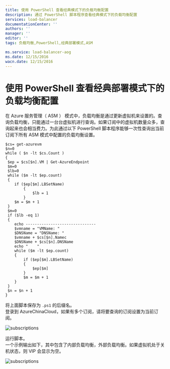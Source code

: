 ```yaml
---
title: 使用 PowerShell 查看经典模式下的负载均衡配置 
description: 通过 PowerShell 脚本程序查看经典模式下的负载均衡配置 
services: load-balancer
documentationCenter: ''
authors: ''
manager: ''
editor: ''
tags: 负载均衡,PowerShell,经典部署模式,ASM

ms.service: load-balancer-aog
ms.date: 12/15/2016
wacn.date: 12/15/2016
---
```


# 使用 PowerShell 查看经典部署模式下的负载均衡配置  

在 Azure 服务管理（ ASM ） 模式中，负载均衡是通过更新虚拟机来设置的。查询负载均衡，只能通过一台台虚拟机进行查询。如果订阅中的虚拟机数量众多，查询起来也会相当费力。为此通过以下 PowerShell 脚本程序能够一次性查询出当前订阅下所有 ASM 模式中配置的负载均衡设置。  

```
$cs= get-azurevm
$n=0
while ( $n -lt $cs.Count )
{
 $ep = $cs[$n].VM | Get-AzureEndpoint
 $m=0
 $lb=0
 while ($m -lt $ep.count)
 {
    if ($ep[$m].LBSetName)
        {
            $lb = 1
        }
    $m = $m + 1
 }
 $m=0
 if ($lb -eq 1)
 {
    echo -------------------------------
    $vmname = "VMName: "
    $DNSName = "DNSName: "
    $vmname + $cs[$n].Namec
    $DNSName + $cs[$n].DNSName
    echo "    "
    while ($m -lt $ep.count)
    {
        if ($ep[$m].LBSetName)
        {
            $ep[$m]
        }
        $m = $m + 1
    }	
 }
 $n = $n + 1
}
```

将上面脚本保存为 `.ps1` 的后缀名。  
登录到 AzureChinaCloud，如果有多个订阅，请将要查询的订阅设置为当前订阅。

![subscriptions](./media/aog-load-balancer-powershell-query-asm-settings/subscriptions.png)

运行脚本。  
一个示例输出如下，其中包含了内部负载均衡，外部负载均衡。如果虚拟机处于关机状态，则 VIP 会显示为空。

![subscriptions](./media/aog-load-balancer-powershell-query-asm-settings/load-balancer-settings.png)